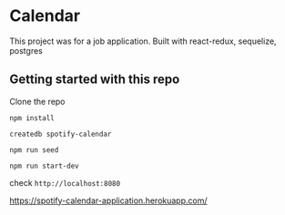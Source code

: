 # Calendar

This project was for a job application. Built with react-redux, sequelize, postgres

## Getting started with this repo

Clone the repo

`npm install`

`createdb spotify-calendar`

`npm run seed`

`npm run start-dev`

check `http://localhost:8080`

https://spotify-calendar-application.herokuapp.com/
